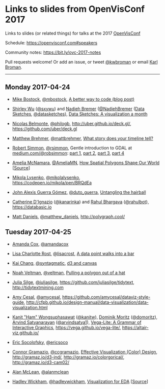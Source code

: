 # Links to slides from OpenVisConf 2017

Links to slides (or related things) for talks at the 2017
[OpenVisConf](https://openvisconf.com)

Schedule: <https://openvisconf.com#speakers>

Community notes: <https://bit.ly/ovc-2017-notes>

Pull requests welcome! Or add an issue, or tweet
[@kwbroman](https://twitter.com/kwbroman) or email
[Karl Broman](http://kbroman.org).

---

## Monday 2017-04-24

- [Mike Bostock](https://bost.ocks.org/mike/), [@mbostock](https://twitter.com/mbostock),
  [A better way to code (blog post)](https://medium.com/@mbostock/a-better-way-to-code-2b1d2876a3a0)

- [Shirley Wu](http://sxywu.com/) ([@sxywu](https://twitter.com/sxywu)) and
  [Nadieh Bremer](https://www.visualcinnamon.com/) ([@NadiehBremer](https://twitter.com/NadiehBremer)
  ([Data Sketches](http://www.datasketch.es/),
  [@datasketches](https://twitter.com/datasketches)),
  [Data Sketches: A visualization a month](http://www.datasketch.es/presentation/)


- [Nicolas Belmonte](http://philogb.github.io/), [@philogb](https://twitter.com/philogb),
  <http://uber.github.io/deck.gl/>, <https://github.com/uber/deck.gl>

- [Matthew Brehmer](http://mattbrehmer.github.io/), [@mattbrehmer](https://twitter.com/mattbrehmer),
  [What story does your timeline tell?](http://mattbrehmer.github.io/pubs/ovc2017.pdf)

- [Robert Simmon](https://earthobservatory.nasa.gov/blogs/elegantfigures/), [@rsimmon](https://twitter.com/rsimmon),
  Gentle introduction to GDAL at
  [medium.com/@robsimmon](https://medium.com/@robsimmon):
  [part 1](https://medium.com/planet-stories/a-gentle-introduction-to-gdal-part-1-a3253eb96082),
  [part 2](https://medium.com/planet-stories/a-gentle-introduction-to-gdal-part-2-map-projections-gdalwarp-e05173bd710a),
  [part 3](https://medium.com/@robsimmon/a-gentle-introduction-to-gdal-part-3-geodesy-local-map-projections-794c6ff675ca),
  [part 4](https://medium.com/@robsimmon/a-gentle-introduction-to-gdal-part-4-working-with-satellite-data-d3835b5e2971)

- [Amelia McNamara](http://www.science.smith.edu/~amcnamara/), [@AmeliaMN](https://twitter.com/AmeliaMN),
  [How Spatial Polygons Shape Our World](https://github.com/AmeliaMN/SpatialPolygons/blob/master/SpatialAgg.pdf)
  \[[Source](https://github.com/AmeliaMN/SpatialPolygons)\]

- [Mikola Lysenko](https://github.com/mikolalysenko), [@mikolalysenko](https://twitter.com/mikolalysenko),
  <https://codepen.io/mikola/pen/BRQdEa>

- [John Alexis Guerra Gómez](http://johnguerra.co/), [@duto_guerra](https://twitter.com/duto_guerra),
  [Untangling the hairball](http://johnguerra.co/slides/untanglingTheHairball/#/)

- [Catherine D'Ignazio](http://www.kanarinka.com/) ([@kanarinka](https://twitter.com/kanarinka)) and
  [Rahul Bhargava](http://rahulbotics.com/) ([@rahulbot](https://twitter.com/rahulbot)),
  <https://databasic.io>

- [Matt Daniels](https://pudding.cool/), [@matthew_daniels](https://twitter.com/matthew_daniels),
  <http://polygraph.cool/>

## Tuesday 2017-04-25

- [Amanda Cox](http://amandacox.tumblr.com/), [@amandacox](https://twitter.com/amandacox)

- [Lisa Charlotte Rost](http://lisacharlotterost.de/), [@lisacrost](https://twitter.com/lisacrost),
  [A data point walks into a bar](https://github.com/lisacharlotterost/talk-slides/blob/master/1612_ADatpointWalksIntoABar.pdf)

- [Kai Chang](http://bl.ocks.org/syntagmatic), [@syntagmatic](https://twitter.com/syntagmatic),
  [d3 and canvas](https://bl.ocks.org/syntagmatic/raw/c157cd20973d7f92e913fac28cfa8a56/#1)

- [Noah Veltman](http://noahveltman.com), [@veltman](https://twitter.com/veltman),
  [Pulling a polygon out of a hat](https://github.com/veltman/openvis)

- [Julia Silge](http://juliasilge.com/), [@juliasilge](https://twitter.com/juliasilge),
  <https://github.com/juliasilge/tidytext>, <http://tidytextmining.com>

- [Amy Cesal](http://www.amycesal.com/), [@amycesal](https://twitter.com/amycesal),
  <https://github.com/amycesal/dataviz-style-guide>, <http://cfpb.github.io/design-manual/data-visualization/data-visualization.html>

- [Kanit "Ham" Wongsuphasawat](http://kanitw.github.io/) ([@kanitw](https://twitter.com/kanitw)),
  [Dominik Moritz](https://www.domoritz.de/) ([@domoritz](https://twitter.com/domoritz)),
  [Arvind Satyanarayan](http://arvindsatya.com/) ([@arvindsatya1](https://twitter.com/arvindsatya1)), [Vega-Lite:
A Grammar of Interactive Graphics](https://www.domoritz.de/talks/VegaLite-OpenVisConf-2017.pdf), <https://vega.github.io/vega-lite/>, <https://altair-viz.github.io/>

- [Eric Socolofsky](http://transmote.com/), [@ericsoco](https://twitter.com/ericsoco)

- [Connor Gramazio](http://gramaz.io/),
  [@ccgramazio](https://twitter.com/ccgramazio), [Effective Visualization (Color) Design](http://gramaz.io/pdf/gramazio-2017-ovc.pdf), <http://gramaz.io/d3-jnd/>, <http://gramaz.io/colorgorical/>, <http://gramaz.io/d3-cam02/>

- [Alan McLean](http://alanmclean.org/), [@alanmclean](https://twitter.com/alanmclean)

- [Hadley Wickham](http://hadley.nz/), [@hadleywickham](https://twitter.com/hadleywickham),
  [Visualization for EDA](https://github.com/hadley/vis-eda/blob/master/vis-eda.pdf)
  \[[Source](https://github.com/hadley/vis-eda)\]

